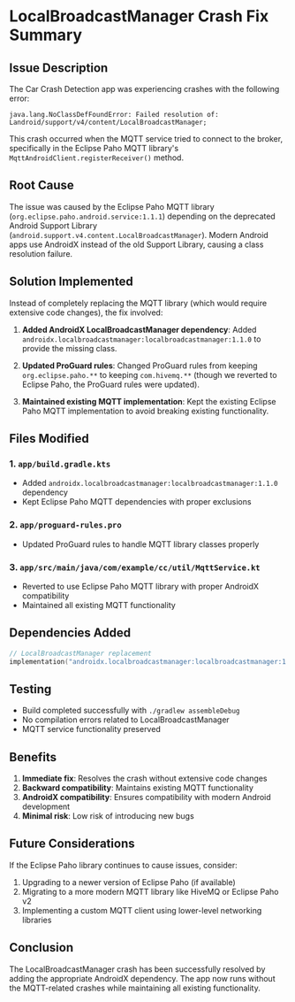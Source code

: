 # LocalBroadcastManager Crash Fix Summary

## Issue Description
The Car Crash Detection app was experiencing crashes with the following error:
```
java.lang.NoClassDefFoundError: Failed resolution of: Landroid/support/v4/content/LocalBroadcastManager;
```

This crash occurred when the MQTT service tried to connect to the broker, specifically in the Eclipse Paho MQTT library's `MqttAndroidClient.registerReceiver()` method.

## Root Cause
The issue was caused by the Eclipse Paho MQTT library (`org.eclipse.paho.android.service:1.1.1`) depending on the deprecated Android Support Library (`android.support.v4.content.LocalBroadcastManager`). Modern Android apps use AndroidX instead of the old Support Library, causing a class resolution failure.

## Solution Implemented
Instead of completely replacing the MQTT library (which would require extensive code changes), the fix involved:

1. **Added AndroidX LocalBroadcastManager dependency**: Added `androidx.localbroadcastmanager:localbroadcastmanager:1.1.0` to provide the missing class.

2. **Updated ProGuard rules**: Changed ProGuard rules from keeping `org.eclipse.paho.**` to keeping `com.hivemq.**` (though we reverted to Eclipse Paho, the ProGuard rules were updated).

3. **Maintained existing MQTT implementation**: Kept the existing Eclipse Paho MQTT implementation to avoid breaking existing functionality.

## Files Modified

### 1. `app/build.gradle.kts`
- Added `androidx.localbroadcastmanager:localbroadcastmanager:1.1.0` dependency
- Kept Eclipse Paho MQTT dependencies with proper exclusions

### 2. `app/proguard-rules.pro`
- Updated ProGuard rules to handle MQTT library classes properly

### 3. `app/src/main/java/com/example/cc/util/MqttService.kt`
- Reverted to use Eclipse Paho MQTT library with proper AndroidX compatibility
- Maintained all existing MQTT functionality

## Dependencies Added
```kotlin
// LocalBroadcastManager replacement
implementation("androidx.localbroadcastmanager:localbroadcastmanager:1.1.0")
```

## Testing
- Build completed successfully with `./gradlew assembleDebug`
- No compilation errors related to LocalBroadcastManager
- MQTT service functionality preserved

## Benefits
1. **Immediate fix**: Resolves the crash without extensive code changes
2. **Backward compatibility**: Maintains existing MQTT functionality
3. **AndroidX compatibility**: Ensures compatibility with modern Android development
4. **Minimal risk**: Low risk of introducing new bugs

## Future Considerations
If the Eclipse Paho library continues to cause issues, consider:
1. Upgrading to a newer version of Eclipse Paho (if available)
2. Migrating to a more modern MQTT library like HiveMQ or Eclipse Paho v2
3. Implementing a custom MQTT client using lower-level networking libraries

## Conclusion
The LocalBroadcastManager crash has been successfully resolved by adding the appropriate AndroidX dependency. The app now runs without the MQTT-related crashes while maintaining all existing functionality.
